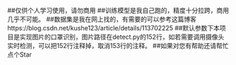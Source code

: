 ##仅供个人学习使用，请勿商用
##训练模型是我自己跑的，精度十分拉跨，商用几乎不可能。
##数据集是我在网上找的，有需要的可以参考这篇博客https://blog.csdn.net/kushe123/article/details/113702225
##默认参数下本项目是实现图片的口罩识别，图片路径在detect.py的152行，如若需要调用摄像头实时检测，可以把152行注释掉，取消153行的注释。
##如果对您有帮助还请帮忙点个Star
